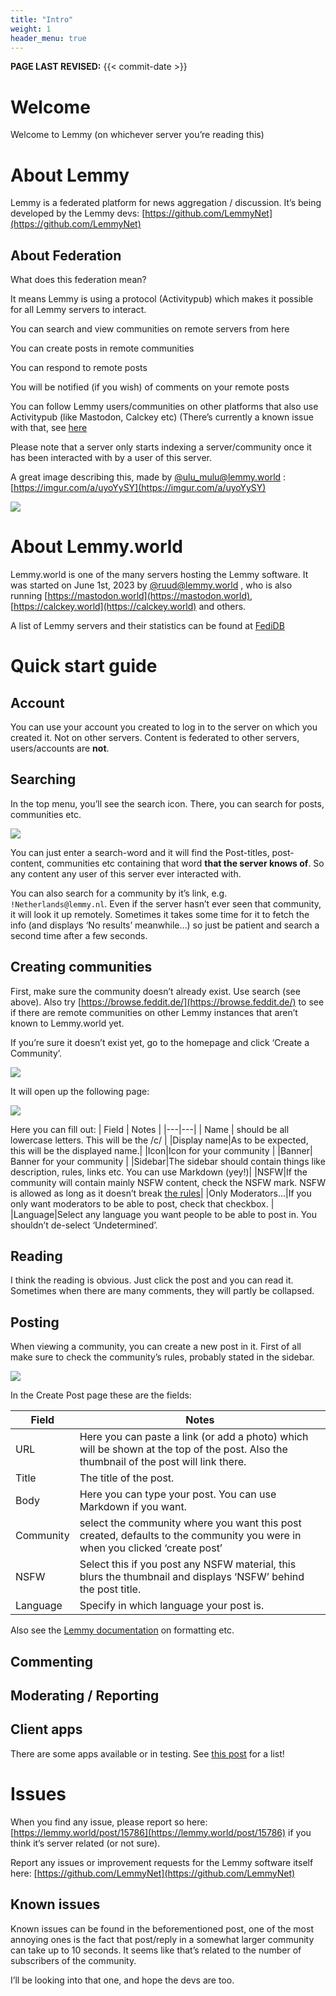 ```yaml
---
title: "Intro"
weight: 1
header_menu: true
---
```

**PAGE LAST REVISED:** {{< commit-date >}}

# Welcome

Welcome to Lemmy (on whichever server you’re reading this)

# About Lemmy

Lemmy is a federated platform for news aggregation / discussion. It’s being developed by the Lemmy devs: [https://github.com/LemmyNet](https://github.com/LemmyNet)

## About Federation

What does this federation mean?

It means Lemmy is using a protocol (Activitypub) which makes it possible for all Lemmy servers to interact.

You can search and view communities on remote servers from here

You can create posts in remote communities

You can respond to remote posts

You will be notified (if you wish) of comments on your remote posts

You can follow Lemmy users/communities on other platforms that also use Activitypub (like Mastodon, Calckey etc) (There’s currently a known issue with that, see [here](https://lemmy.world/post/15786)

Please note that a server only starts indexing a server/community once it has been interacted with by a user of this server.

A great image describing this, made by [@ulu_mulu@lemmy.world](https://lemmy.world/u/ulu_mulu) : [https://imgur.com/a/uyoYySY](https://imgur.com/a/uyoYySY)

![](https://lemmy.world/pictrs/image/0006c2db-13c6-406e-97e7-6e274fddf355.png)

# About Lemmy.world

Lemmy.world is one of the many servers hosting the Lemmy software. It was started on June 1st, 2023 by [@ruud@lemmy.world](https://lemmy.world/u/ruud) , who is also running [https://mastodon.world](https://mastodon.world), [https://calckey.world](https://calckey.world) and others.

A list of Lemmy servers and their statistics can be found at [FediDB](https://fedidb.org/software/lemmy)

# Quick start guide

## Account

You can use your account you created to log in to the server on which you created it. Not on other servers. Content is federated to other servers, users/accounts are **not**.

## Searching

In the top menu, you’ll see the search icon. There, you can search for posts, communities etc.

![](https://lemmy.world/pictrs/image/1cd03dea-443b-4a92-ba87-5b45561200fd.png)

You can just enter a search-word and it will find the Post-titles, post-content, communities etc containing that word **that the server knows of**. So any content any user of this server ever interacted with.

You can also search for a community by it’s link, e.g. `!Netherlands@lemmy.nl`. Even if the server hasn’t ever seen that community, it will look it up remotely. Sometimes it takes some time for it to fetch the info (and displays ‘No results’ meanwhile…) so just be patient and search a second time after a few seconds.

## Creating communities

First, make sure the community doesn’t already exist. Use search (see above). Also try [https://browse.feddit.de/](https://browse.feddit.de/) to see if there are remote communities on other Lemmy instances that aren’t known to Lemmy.world yet.

If you’re sure it doesn’t exist yet, go to the homepage and click ‘Create a Community’.

![](https://lemmy.world/pictrs/image/d49e3218-fcee-4dc6-8879-7b5a4986da4d.png)

It will open up the following page:

![](https://lemmy.world/pictrs/image/b03c9fb1-69ba-43b5-985f-97c3820e146a.png)

Here you can fill out:
| Field  | Notes  |
|---|---|
|  Name | should be all lowercase letters. This will be the /c/  |
|Display name|As to be expected, this will be the displayed name.|
|Icon|Icon for your community
|
|Banner| Banner for your community |
|Sidebar|The sidebar should contain things like description, rules, links etc. You can use Markdown (yey!)|
|NSFW|If the community will contain mainly NSFW content, check the NSFW mark. NSFW is allowed as long as it doesn’t break [the rules](https://legal.lemmy.world)|
|Only Moderators...|If you only want moderators to be able to post, check that checkbox.
|
|Language|Select any language you want people to be able to post in. You shouldn’t de-select ‘Undetermined’.

## Reading

I think the reading is obvious. Just click the post and you can read it. Sometimes when there are many comments, they will partly be collapsed.

## Posting

When viewing a community, you can create a new post in it. First of all make sure to check the community’s rules, probably stated in the sidebar.

![](https://lemmy.world/pictrs/image/bf81a5f5-997d-42e0-8544-5051cf9657d7.png)

In the Create Post page these are the fields:

| Field |Notes|
|---|---|
|URL|Here you can paste a link (or add a photo) which will be shown at the top of the post. Also the thumbnail of the post will link there.
|Title|The title of the post.|
|Body|Here you can type your post. You can use Markdown if you want.|
|Community|select the community where you want this post created, defaults to the community you were in when you clicked ‘create post’|
|NSFW|Select this if you post any NSFW material, this blurs the thumbnail and displays ‘NSFW’ behind the post title.|
|Language|Specify in which language your post is.|


Also see the [Lemmy documentation](https://join-lemmy.org/docs/en/users/02-media.html) on formatting etc.

## Commenting

## Moderating / Reporting

## Client apps

There are some apps available or in testing. See [this post](https://lemmy.world/post/465785) for a list!

# Issues

When you find any issue, please report so here: [https://lemmy.world/post/15786](https://lemmy.world/post/15786) if you think it’s server related (or not sure).

Report any issues or improvement requests for the Lemmy software itself here: [https://github.com/LemmyNet](https://github.com/LemmyNet)

## Known issues

Known issues can be found in the beforementioned post, one of the most annoying ones is the fact that post/reply in a somewhat larger community can take up to 10 seconds. It seems like that’s related to the number of subscribers of the community.

I’ll be looking into that one, and hope the devs are too.
